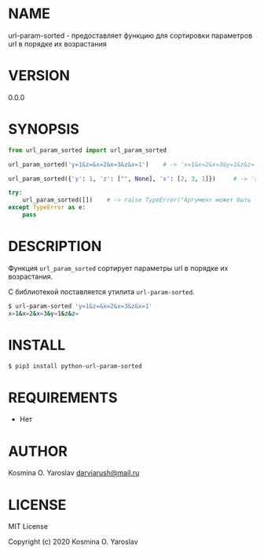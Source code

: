 # NAME

url-param-sorted - предоставляет функцию для cортировки параметров url в порядке их возрастания

# VERSION

0.0.0

# SYNOPSIS

```python
from url_param_sorted import url_param_sorted

url_param_sorted('y=1&z=&x=2&x=3&z&x=1')	# -> 'x=1&x=2&x=3&y=1&z&z='

url_param_sorted({'y': 1, 'z': ["", None], 'x': [2, 3, 1]})		# -> 'x=1&x=2&x=3&y=1&z&z='

try:
	url_param_sorted([])	# -> raise TypeError("Аргумент может быть только str или dict")
except TypeError as e:
	pass
```

# DESCRIPTION

Функция `url_param_sorted` сортирует параметры url в порядке их возрастания.

С библиотекой поставляется утилита `url-param-sorted`.

```sh
$ url-param-sorted 'y=1&z=&x=2&x=3&z&x=1'
x=1&x=2&x=3&y=1&z&z=
```

# INSTALL

```sh
$ pip3 install python-url-param-sorted
```

# REQUIREMENTS

* Нет

# AUTHOR

Kosmina O. Yaroslav <darviarush@mail.ru>

# LICENSE

MIT License

Copyright (c) 2020 Kosmina O. Yaroslav

